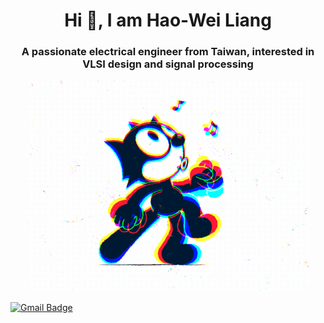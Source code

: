 <h1 align="center">Hi 👋, I am Hao-Wei Liang</h1>
<h3 align="center">A passionate electrical engineer from Taiwan, interested in VLSI design and signal processing</h3>

<!--
<p align="center">
<img align='center' src='https://user-images.githubusercontent.com/5713670/87202985-820dcb80-c2b6-11ea-9f56-7ec461c497c3.gif' width='200"'>
</p>
-->

<p align="center">
  <img src="./src/walk.gif" alt="animated" width="450"/>
</p>

<!-- - ⚡ Fun fact **I like cats** :cat2: -->

[![Gmail Badge](https://img.shields.io/badge/-howard881220@gmail.com-c14438?style=flat-square&logo=Gmail&logoColor=white&link=mailto:howard881220@gmail.com)](mailto:howard881220@gmail.com)

<p align="left">
</p>
